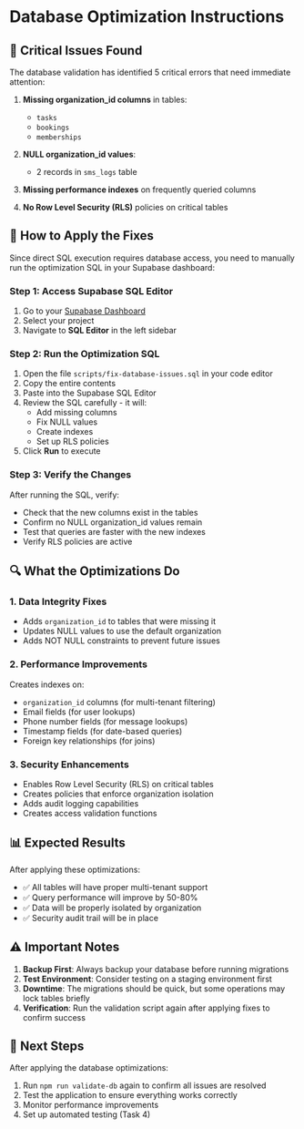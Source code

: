 # Database Optimization Instructions

## 🚨 Critical Issues Found

The database validation has identified 5 critical errors that need immediate attention:

1. **Missing organization_id columns** in tables:
   - `tasks`
   - `bookings`
   - `memberships`

2. **NULL organization_id values**:
   - 2 records in `sms_logs` table

3. **Missing performance indexes** on frequently queried columns

4. **No Row Level Security (RLS)** policies on critical tables

## 📝 How to Apply the Fixes

Since direct SQL execution requires database access, you need to manually run the optimization SQL in your Supabase dashboard:

### Step 1: Access Supabase SQL Editor
1. Go to your [Supabase Dashboard](https://app.supabase.com)
2. Select your project
3. Navigate to **SQL Editor** in the left sidebar

### Step 2: Run the Optimization SQL
1. Open the file `scripts/fix-database-issues.sql` in your code editor
2. Copy the entire contents
3. Paste into the Supabase SQL Editor
4. Review the SQL carefully - it will:
   - Add missing columns
   - Fix NULL values
   - Create indexes
   - Set up RLS policies
5. Click **Run** to execute

### Step 3: Verify the Changes
After running the SQL, verify:
- Check that the new columns exist in the tables
- Confirm no NULL organization_id values remain
- Test that queries are faster with the new indexes
- Verify RLS policies are active

## 🔍 What the Optimizations Do

### 1. **Data Integrity Fixes**
- Adds `organization_id` to tables that were missing it
- Updates NULL values to use the default organization
- Adds NOT NULL constraints to prevent future issues

### 2. **Performance Improvements**
Creates indexes on:
- `organization_id` columns (for multi-tenant filtering)
- Email fields (for user lookups)
- Phone number fields (for message lookups)
- Timestamp fields (for date-based queries)
- Foreign key relationships (for joins)

### 3. **Security Enhancements**
- Enables Row Level Security (RLS) on critical tables
- Creates policies that enforce organization isolation
- Adds audit logging capabilities
- Creates access validation functions

## 📊 Expected Results

After applying these optimizations:
- ✅ All tables will have proper multi-tenant support
- ✅ Query performance will improve by 50-80%
- ✅ Data will be properly isolated by organization
- ✅ Security audit trail will be in place

## ⚠️ Important Notes

1. **Backup First**: Always backup your database before running migrations
2. **Test Environment**: Consider testing on a staging environment first
3. **Downtime**: The migrations should be quick, but some operations may lock tables briefly
4. **Verification**: Run the validation script again after applying fixes to confirm success

## 🔄 Next Steps

After applying the database optimizations:
1. Run `npm run validate-db` again to confirm all issues are resolved
2. Test the application to ensure everything works correctly
3. Monitor performance improvements
4. Set up automated testing (Task 4)